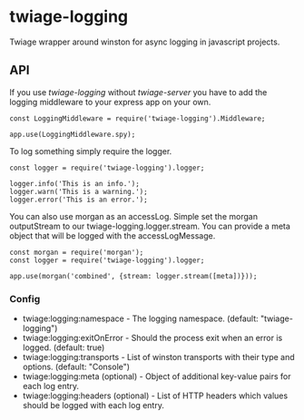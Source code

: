 # twiage-logging

Twiage wrapper around winston for async logging in javascript projects.

## API

If you use _twiage-logging_ without _twiage-server_ you have to add the logging middleware to your express app on your own.

    const LoggingMiddleware = require('twiage-logging').Middleware;

    app.use(LoggingMiddleware.spy);

To log something simply require the logger.

    const logger = require('twiage-logging').logger;

    logger.info('This is an info.');
    logger.warn('This is a warning.');
    logger.error('This is an error.');

You can also use morgan as an accessLog. Simple set the morgan outputStream to our twiage-logging.logger.stream.
You can provide a meta object that will be logged with the accessLogMessage.

    const morgan = require('morgan');
    const logger = require('twiage-logging').logger;

    app.use(morgan('combined', {stream: logger.stream([meta])}));

### Config

- twiage:logging:namespace - The logging namespace. (default: "twiage-logging")
- twiage:logging:exitOnError - Should the process exit when an error is logged. (default: true)
- twiage:logging:transports - List of winston transports with their type and options. (default: "Console")
- twiage:logging:meta (optional) - Object of additional key-value pairs for each log entry.
- twiage:logging:headers (optional) - List of HTTP headers which values should be logged with each log entry.
